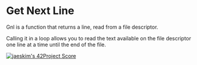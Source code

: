 # Get Next Line

Gnl is a function that returns a line, read from a file descriptor.

Calling it in a loop allows you to read the text available on the file descriptor one line at a time until the end of the file.

[![jaeskim's 42Project Score](https://badge42.herokuapp.com/api/project/hkhater/get_next_line)](https://github.com/JaeSeoKim/badge42)
